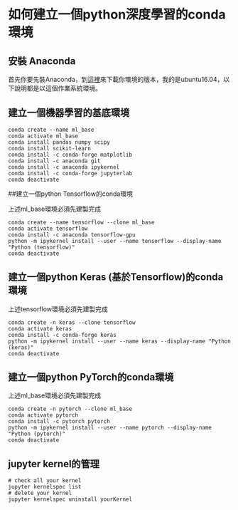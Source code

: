 # 如何建立一個python深度學習的conda環境 

## 安裝 Anaconda

首先你要先裝Anaconda，到[這裡](https://docs.anaconda.com/anaconda/install/)來下載你環境的版本，我的是ubuntu16.04，以下說明都是以這個作業系統環境。

## 建立一個機器學習的基底環境

```shell
conda create --name ml_base
conda activate ml_base
conda install pandas numpy scipy
conda install scikit-learn
conda install -c conda-forge matplotlib 
conda install -c anaconda git
conda install -c anaconda ipykernel
conda install -c conda-forge jupyterlab
conda deactivate
```

##建立一個python Tensorflow的conda環境

上述ml_base環境必須先建製完成

```shell
conda create --name tensorflow --clone ml_base
conda activate tensorflow
conda install -c anaconda tensorflow-gpu
python -m ipykernel install --user --name tensorflow --display-name "Python (tensorflow)"
conda deactivate
```

## 建立一個python Keras (基於Tensorflow)的conda環境

上述tensorflow環境必須先建製完成

```shell
conda create -n keras --clone tensorflow
conda activate keras
conda install -c conda-forge keras
python -m ipykernel install --user --name keras --display-name "Python (keras)" 
conda deactivate
```

## 建立一個python PyTorch的conda環境

上述ml_base環境必須先建製完成

```shell
conda create -n pytorch --clone ml_base
conda activate pytorch
conda install -c pytorch pytorch 
python -m ipykernel install --user --name pytorch --display-name "Python (pytorch)"
conda deactivate
```

## jupyter kernel的管理

```shell
# check all your kernel
jupyter kernelspec list
# delete your kernel
jupyter kernelspec uninstall yourKernel
```

